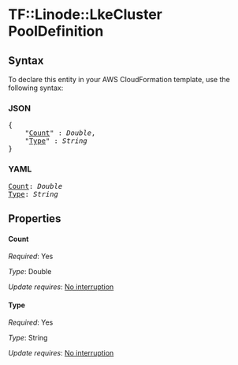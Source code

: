 # TF::Linode::LkeCluster PoolDefinition

## Syntax

To declare this entity in your AWS CloudFormation template, use the following syntax:

### JSON

<pre>
{
    "<a href="#count" title="Count">Count</a>" : <i>Double</i>,
    "<a href="#type" title="Type">Type</a>" : <i>String</i>
}
</pre>

### YAML

<pre>
<a href="#count" title="Count">Count</a>: <i>Double</i>
<a href="#type" title="Type">Type</a>: <i>String</i>
</pre>

## Properties

#### Count

_Required_: Yes

_Type_: Double

_Update requires_: [No interruption](https://docs.aws.amazon.com/AWSCloudFormation/latest/UserGuide/using-cfn-updating-stacks-update-behaviors.html#update-no-interrupt)

#### Type

_Required_: Yes

_Type_: String

_Update requires_: [No interruption](https://docs.aws.amazon.com/AWSCloudFormation/latest/UserGuide/using-cfn-updating-stacks-update-behaviors.html#update-no-interrupt)

